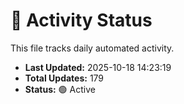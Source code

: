 # 🤖 Activity Status

This file tracks daily automated activity.

- **Last Updated:** 2025-10-18 14:23:19
- **Total Updates:** 179
- **Status:** 🟢 Active
